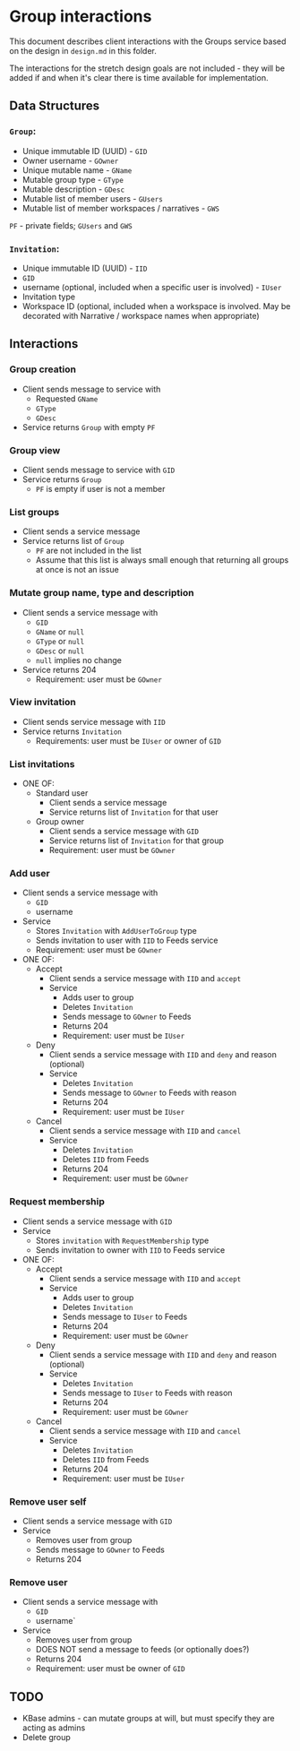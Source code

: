 # Group interactions

This document describes client interactions with the Groups service based on the design in
`design.md` in this folder.

The interactions for the stretch design goals are not included - they will be added if and when
it's clear there is time available for implementation.

## Data Structures

### `Group`:
* Unique immutable ID (UUID) - `GID`
* Owner username - `GOwner`
* Unique mutable name - `GName`
* Mutable group type - `GType`
* Mutable description - `GDesc`
* Mutable list of member users - `GUsers`
* Mutable list of member workspaces / narratives - `GWS`

`PF` - private fields; `GUsers` and `GWS`

### `Invitation`:
* Unique immutable ID (UUID) - `IID`
* `GID`
* username (optional, included when a specific user is involved) - `IUser`
* Invitation type
* Workspace ID (optional, included when a workspace is involved. May be decorated with
  Narrative / workspace names when appropriate)

## Interactions

### Group creation

* Client sends message to service with
  * Requested `GName`
  * `GType`
  * `GDesc`
* Service returns `Group` with empty `PF`

### Group view

* Client sends message to service with `GID`
* Service returns `Group`
  * `PF` is empty if user is not a member

### List groups

* Client sends a service message
* Service returns list of `Group`
  * `PF` are not included in the list
  * Assume that this list is always small enough that returning all groups at once is not an issue

### Mutate group name, type and description

* Client sends a service message with
  * `GID`
  * `GName` or `null`
  * `GType` or `null`
  * `GDesc` or `null`
  * `null` implies no change
* Service returns 204
  * Requirement: user must be `GOwner`

### View invitation

* Client sends service message with `IID`
* Service returns `Invitation`
  * Requirements: user must be `IUser` or owner of `GID`

### List invitations

* ONE OF:
  * Standard user
    * Client sends a service message
    * Service returns list of `Invitation` for that user
  * Group owner
     * Client sends a service message with `GID`
     * Service returns list of `Invitation` for that group
     * Requirement: user must be `GOwner`

### Add user

* Client sends a service message with
  * `GID`
  * username
* Service
  * Stores `Invitation` with `AddUserToGroup` type
  * Sends invitation to user with `IID` to Feeds service
  * Requirement: user must be `GOwner`
* ONE OF:
  * Accept
    * Client sends a service message with `IID` and `accept`
    * Service
      * Adds user to group
      * Deletes `Invitation`
      * Sends message to `GOwner` to Feeds
      * Returns 204
      * Requirement: user must be `IUser`
  * Deny
    * Client sends a service message with `IID` and `deny` and reason (optional)
    * Service
      * Deletes `Invitation`
      * Sends message to `GOwner` to Feeds with reason
      * Returns 204
      * Requirement: user must be `IUser`
  * Cancel
    * Client sends a service message with `IID` and `cancel`
    * Service
      * Deletes `Invitation`
      * Deletes `IID` from Feeds
      * Returns 204
      * Requirement: user must be `GOwner`

### Request membership

* Client sends a service message with `GID`
* Service
  * Stores `invitation` with `RequestMembership` type
  * Sends invitation to owner with `IID` to Feeds service
* ONE OF:
  * Accept
    * Client sends a service message with `IID` and `accept`
    * Service
      * Adds user to group
      * Deletes `Invitation`
      * Sends message to `IUser` to Feeds
      * Returns 204
      * Requirement: user must be `GOwner`
  * Deny
    * Client sends a service message with `IID` and `deny` and reason (optional)
    * Service
      * Deletes `Invitation`
      * Sends message to `IUser` to Feeds with reason
      * Returns 204
      * Requirement: user must be `GOwner`
  * Cancel
    * Client sends a service message with `IID` and `cancel`
    * Service
      * Deletes `Invitation`
      * Deletes `IID` from Feeds
      * Returns 204
      * Requirement: user must be `IUser`

### Remove user self

* Client sends a service message with `GID`
* Service
  * Removes user from group
  * Sends message to `GOwner` to Feeds
  * Returns 204

### Remove user

* Client sends a service message with
  * `GID`
  * username`
* Service
  * Removes user from group
  * DOES NOT send a message to feeds (or optionally does?)
  * Returns 204
  * Requirement: user must be owner of `GID`

## TODO

* KBase admins - can mutate groups at will, but must specify they are acting as admins
* Delete group
